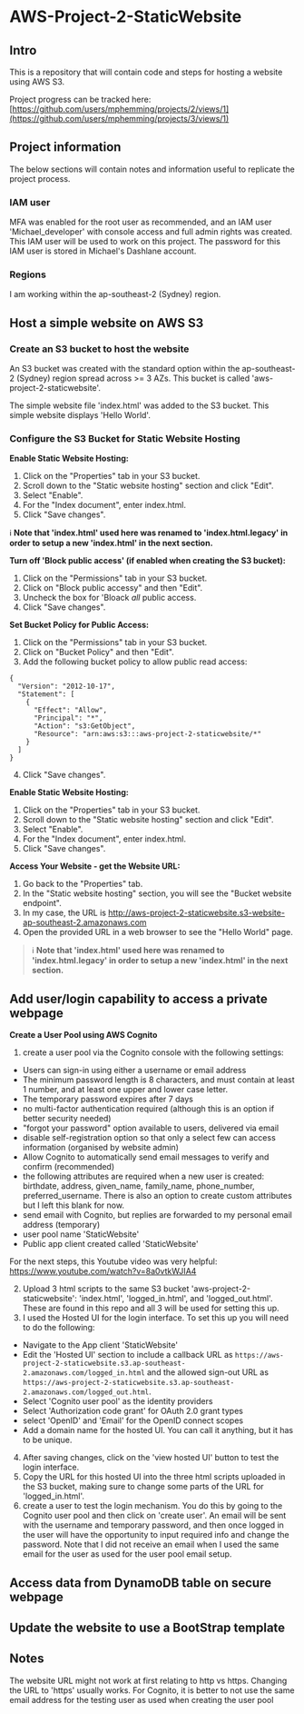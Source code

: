 # AWS-Project-2-StaticWebsite

## Intro

This is a repository that will contain code and steps for hosting a website using AWS S3.

Project progress can be tracked here: [https://github.com/users/mphemming/projects/2/views/1](https://github.com/users/mphemming/projects/3/views/1)

## Project information

The below sections will contain notes and information useful to replicate the project process.

### IAM user

MFA was enabled for the root user as recommended, and an IAM user 'Michael_developer' with console access and full admin rights was created. This IAM user will be used to work on this project.
The password for this IAM user is stored in Michael's Dashlane account. 

### Regions

I am working within the ap-southeast-2 (Sydney) region. 

## Host a simple website on AWS S3

### Create an S3 bucket to host the website

An S3 bucket was created with the standard option within the ap-southeast-2 (Sydney) region spread across >= 3 AZs. This bucket is called 'aws-project-2-staticwebsite'.

The simple website file 'index.html' was added to the S3 bucket. This simple website displays 'Hello World'. 

### Configure the S3 Bucket for Static Website Hosting

**Enable Static Website Hosting:**

1. Click on the "Properties" tab in your S3 bucket.
2. Scroll down to the "Static website hosting" section and click "Edit".
3. Select "Enable".
4. For the "Index document", enter index.html.
5. Click "Save changes".


:information_source: **Note that 'index.html' used here was renamed to 'index.html.legacy' in order to setup a new 'index.html' in the next section.**

**Turn off 'Block public access' (if enabled when creating the S3 bucket):**

1. Click on the "Permissions" tab in your S3 bucket.
2. Click on "Block public accessy" and then "Edit".
3. Uncheck the box for 'Bloack _all_ public access.
4. Click "Save changes".

**Set Bucket Policy for Public Access:**

1. Click on the "Permissions" tab in your S3 bucket.
2. Click on "Bucket Policy" and then "Edit".
3. Add the following bucket policy to allow public read access:

```
{
  "Version": "2012-10-17",
  "Statement": [
    {
      "Effect": "Allow",
      "Principal": "*",
      "Action": "s3:GetObject",
      "Resource": "arn:aws:s3:::aws-project-2-staticwebsite/*"
    }
  ]
}
```
4. Click "Save changes".

**Enable Static Website Hosting:**

1. Click on the "Properties" tab in your S3 bucket.
2. Scroll down to the "Static website hosting" section and click "Edit".
3. Select "Enable".
4. For the "Index document", enter index.html.
5. Click "Save changes".

**Access Your Website - get the Website URL:**

1. Go back to the "Properties" tab.
2. In the "Static website hosting" section, you will see the "Bucket website endpoint".
3. In my case, the URL is http://aws-project-2-staticwebsite.s3-website-ap-southeast-2.amazonaws.com
4. Open the provided URL in a web browser to see the "Hello World" page.


> :information_source: **Note that 'index.html' used here was renamed to 'index.html.legacy' in order to setup a new 'index.html' in the next section.**


## Add user/login capability to access a private webpage

**Create a User Pool using AWS Cognito**

1. create a user pool via the Cognito console with the following settings:

* Users can sign-in using either a username or email address
* The minimum password length is 8 characters, and must contain at least 1 number, and at least one upper and lower case letter.
* The temporary password expires after 7 days
* no multi-factor authentication required (although this is an option if better security needed)
* "forgot your password" option available to users, delivered via email
* disable self-registration option so that only a select few can access information (organised by website admin)
* Allow Cognito to automatically send email messages to verify and confirm (recommended)
* the following attributes are required when a new user is created: birthdate, address, given_name, family_name, phone_number, preferred_username. There is also an option to create custom attributes but I left this blank for now.
* send email with Cognito, but replies are forwarded to my personal email address (temporary)
* user pool name 'StaticWebsite'
* Public app client created called 'StaticWebsite'

For the next steps, this Youtube video was very helpful: https://www.youtube.com/watch?v=8a0vtkWJIA4

2. Upload 3 html scripts to the same S3 bucket 'aws-project-2-staticwebsite': 'index.html', 'logged_in.html', and 'logged_out.html'. These are found in this repo and all 3 will be used for setting this up.
3. I used the Hosted UI for the login interface. To set this up you will need to do the following:
* Navigate to the App client 'StaticWebsite'
* Edit the 'Hosted UI' section to include a callback URL as ```https://aws-project-2-staticwebsite.s3.ap-southeast-2.amazonaws.com/logged_in.html``` and the allowed sign-out URL as ```https://aws-project-2-staticwebsite.s3.ap-southeast-2.amazonaws.com/logged_out.html```.
* Select 'Cognito user pool' as the identity providers
* Select 'Authorization code grant' for OAuth 2.0 grant types
* select 'OpenID' and 'Email' for the OpenID connect scopes
* Add a domain name for the hosted UI. You can call it anything, but it has to be unique. 
4. After saving changes, click on the 'view hosted UI' button to test the login interface.
5. Copy the URL for this hosted UI into the three html scripts uploaded in the S3 bucket, making sure to change some parts of the URL for 'logged_in.html'. 
6. create a user to test the login mechanism. You do this by going to the Cognito user pool and then click on 'create user'. An email will be sent with the username and temporary password, and then once logged in the user will have the opportunity to input required info and change the password. Note that I did not receive an email when I used the same email for the user as used for the user pool email setup. 

## Access data from DynamoDB table on secure webpage

## Update the website to use a BootStrap template

## Notes

The website URL might not work at first relating to http vs https. Changing the URL to 'https' usually works. 
For Cognito, it is better to not use the same email address for the testing user as used when creating the user pool


